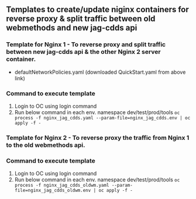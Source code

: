 ## Templates to create/update niginx containers for reverse proxy & split traffic between old webmethods and new jag-cdds api

### Template for Nginx 1 - To reverse proxy and split traffic between new jag-cdds api & the other Nginx 2 server container.
* defaultNetworkPolicies.yaml (downloaded QuickStart.yaml from above link)


### Command to execute template
1) Login to OC using login command
2) Run below command in each env. namespace dev/test/prod/tools
   ``oc process -f nginx_jag_cdds.yaml --param-file=nginx_jag_cdds.env | oc apply -f -``

### Template for Nginx 2 - To reverse proxy the traffic from Nginx 1 to the old webmethods api.


### Command to execute template
1) Login to OC using login command
2) Run below command in each env. namespace dev/test/prod/tools
   ``oc process -f nginx_jag_cdds_oldwm.yaml --param-file=nginx_jag_cdds_oldwm.env | oc apply -f -``

